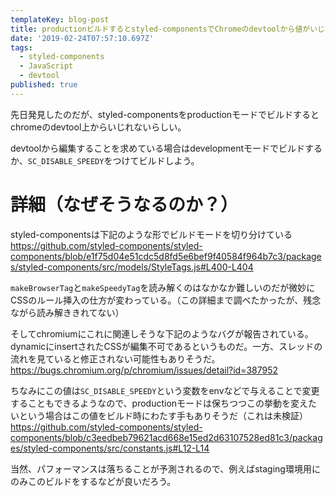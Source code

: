 ```yaml
---
templateKey: blog-post
title: productionビルドするとstyled-componentsでChromeのdevtoolから値がいじれない話
date: '2019-02-24T07:57:10.697Z'
tags:
  - styled-components
  - JavaScript
  - devtool
published: true
---
```


先日発見したのだが、styled-componentsをproductionモードでビルドするとchromeのdevtool上からいじれないらしい。

devtoolから編集することを求めている場合はdevelopmentモードでビルドするか、`SC_DISABLE_SPEEDY`をつけてビルドしよう。

# 詳細（なぜそうなるのか？）

styled-componentsは下記のような形でビルドモードを切り分けている
https://github.com/styled-components/styled-components/blob/e1f75d04e51cdc5d8fd5e6bef9f40584f964b7c3/packages/styled-components/src/models/StyleTags.js#L400-L404

`makeBrowserTag`と`makeSpeedyTag`を読み解くのはなかなか難しいのだが微妙にCSSのルール挿入の仕方が変わっている。（この詳細まで調べたかったが、残念ながら読み解ききれてない）

そしてchromiumにこれに関連しそうな下記のようなバグが報告されている。
dynamicにinsertされたCSSが編集不可であるというものだ。一方、スレッドの流れを見ていると修正されない可能性もありそうだ。
https://bugs.chromium.org/p/chromium/issues/detail?id=387952

ちなみにこの値は`SC_DISABLE_SPEEDY`という変数をenvなどで与えることで変更することもできるようなので、productionモードは保ちつつこの挙動を変えたいという場合はこの値をビルド時にわたす手もありそうだ（これは未検証）
https://github.com/styled-components/styled-components/blob/c3eedbeb79621acd668e15ed2d63107528ed81c3/packages/styled-components/src/constants.js#L12-L14

当然、パフォーマンスは落ちることが予測されるので、例えばstaging環境用にのみこのビルドをするなどが良いだろう。